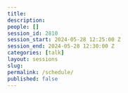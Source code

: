 ```yaml
---
title:
description:
people: []
session_id: 2810
session_start: 2024-05-28 12:25:00 Z
session_end: 2024-05-28 12:30:00 Z
categories: [talk]
layout: sessions
slug:
permalink: /schedule/
published: false
---
```

